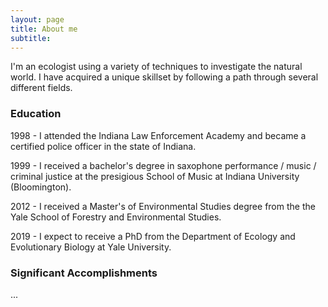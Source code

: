 ```yaml
---
layout: page
title: About me
subtitle: 
---
```


I'm an ecologist using a variety of techniques to investigate the natural world. I have acquired a unique skillset by following a path through several different fields.

### Education
1998 - I attended the Indiana Law Enforcement Academy and became a certified police officer in the state of Indiana.

1999 - I received a bachelor's degree in saxophone performance / music / criminal justice at the presigious School of Music at Indiana University (Bloomington). 

2012 - I received a Master's of Environmental Studies degree from the the Yale School of Forestry and Environmental Studies.

2019 - I expect to receive a PhD from the Department of Ecology and Evolutionary Biology at Yale University.

### Significant Accomplishments


...
